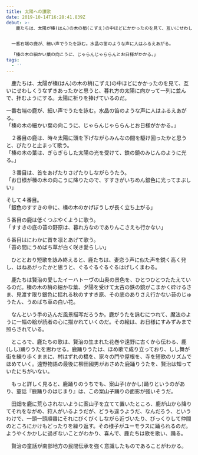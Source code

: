 ```yaml
---
title: 太陽への讃歌
date: 2019-10-14T16:28:41.839Z
debut: >-
  　鹿たちは、太陽が榛(はん)の木の梢(こずえ)の中ほどにかかったのを見て、互いにせわしくうなずきあったかと思うと、暮れ方の太陽に向かって一列に並んで、拝むようにする。太陽に祈りを捧げているのだ。　


  一番右端の鹿が、細い声でうたを詠む。水晶の笛のような声に人はふるえあがる。

  「榛の木の細かい葉の向こうに、じゃらんじゃららんとお日様がかかる。」
tags:
  - ''
---
```

　鹿たちは、太陽が榛(はん)の木の梢(こずえ)の中ほどにかかったのを見て、互いにせわしくうなずきあったかと思うと、暮れ方の太陽に向かって一列に並んで、拝むようにする。太陽に祈りを捧げているのだ。

一番右端の鹿が、細い声でうたを詠む。水晶の笛のような声に人はふるえあがる。
\
「榛の木の細かい葉の向こうに、じゃらんじゃららんとお日様がかかる。」

　２番目の鹿は、時々太陽に頭を下げながらみんなの間を駆け回ったかと思うと、ぴたりと止まって歌う。
　\
「榛の木の葉は、ぎらぎらした太陽の光を受けて、鉄の鏡のみじんのように光る。」

　３番目は、首をあげたりさげたりしながらうたう。
　\
「お日様が榛の木の向こうに降りたので、すすきがいちめん銀色に光ってまぶしい」

そして４番目。　
\
「銀色のすすきの中に、榛の木のかげぼうしが長く立ち上がる」

５番目の鹿は低くつぶやくように歌う。
　\
「すすきの底の苔の野原は、暮れ方なのでありんこさえも行かない」

６番目はにわかに首を凛とあげて歌う。
　\
「苔の間にうめばち草が白く咲き愛らしい」

　ひととおり短歌を詠み終えると、鹿たちは、妻恋う声に似た声を鋭く高く発し、はねあがったかと思うと、ぐるぐるぐるぐるはげしくまわる。

　鹿たちは賢治の愛したイーハトーヴの山奥の景色を、ひとつひとつたたえているのだ。榛の木の梢の細かな葉、夕陽を受けて太古の鉄の鏡がこまかく砕けるさま、見渡す限り銀色に揺れる秋のすすき原、その底のありさえ行かない苔のじゅうたん、うめばち草の白い花。

　なんという手の込んだ風景描写だろうか。鹿がうたを詠むにつれて、魔法のように一幅の絵が読者の心に描かれていくのだ。その絵は、お日様にすみずみまで照らされている。

　ところで、鹿たちの歌は、賢治の生まれた花巻や遠野に古くから伝わる、鹿(しし)踊りうたを思わせる。鹿踊りうたは、ほめ歌で成り立っており、しし舞が街を練り歩くままに、村はずれの橋を、家々の門や屋根を、寺を短歌のリズムでほめていく。遠野物語の最後に柳田國男がおさめた鹿踊りうたを、賢治は知っていたにちがいない。

　もっと詳しく見ると、鹿踊りのうちでも、案山子(かかし)踊りというのがあり、童話『鹿踊りのはじまり』は、この案山子踊りの面影が強いそうだ。

　田畑を鹿に荒らされないように案山子を立てて置いたところ、鹿が山から降りてそれをながめ、狩人がいるようだが、どうも違うようだ、なんだろう、というわけで、一頭一頭順番にそれにびくびくしながら近づいたり、びっくりして仲間のところにかけもどったりを繰り返す。その様子がユーモラスに踊られるのだ。ようやくかかしに過ぎないことがわかり、喜んで、鹿たちは歌を歌い、踊る。

　賢治の童話が南部地方の民間伝承を強く意識したものであることがわかる。
